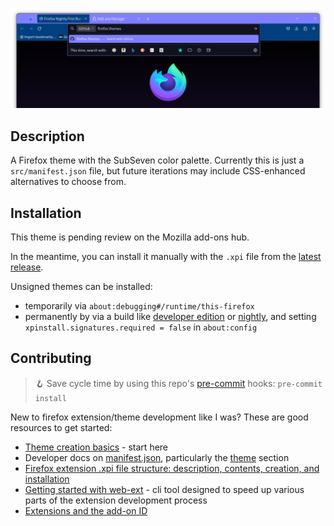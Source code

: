 ![Screenshot of SubSeven Theme](img/subseven-theme.png)

## Description

A Firefox theme with the SubSeven color palette. Currently this is just a `src/manifest.json` file, but future iterations may include CSS-enhanced alternatives to choose from.

## Installation

This theme is pending review on the Mozilla add-ons hub.

In the meantime, you can install it manually with the `.xpi` file from the [latest release](https://github.com/mattkeeler/firefox-subseven-theme/releases/latest).

Unsigned themes can be installed:

- temporarily via `about:debugging#/runtime/this-firefox`
- permanently by via a build like [developer edition](https://www.mozilla.org/en-US/firefox/developer/) or [nightly](https://www.mozilla.org/en-US/firefox/112.0a1/releasenotes/), and setting `xpinstall.signatures.required = false` in `about:config`

## Contributing

> 🪝 Save cycle time by using this repo's [pre-commit](https://pre-commit.com/) hooks: `pre-commit install`

New to firefox extension/theme development like I was? These are good resources to get started:

- [Theme creation basics](https://extensionworkshop.com/documentation/themes/) - start here
- Developer docs on [manifest.json](https://developer.mozilla.org/en-US/docs/Mozilla/Add-ons/WebExtensions/manifest.json), particularly the [theme](https://developer.mozilla.org/en-US/docs/Mozilla/Add-ons/WebExtensions/manifest.json/theme) section
- [Firefox extension .xpi file structure: description, contents, creation, and installation](https://stackoverflow.com/questions/30865644/firefox-extension-xpi-file-structure-description-contents-creation-and-inst/31043045#31043045)
- [Getting started with web-ext](https://extensionworkshop.com/documentation/develop/getting-started-with-web-ext/) - cli tool designed to speed up various parts of the extension development process
- [Extensions and the add-on ID](https://extensionworkshop.com/documentation/develop/extensions-and-the-add-on-id/)
